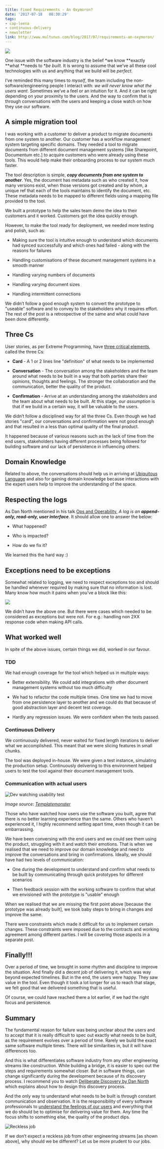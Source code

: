 ```yaml
---
title: Fixed Requirements - An Oxymoron?
date: '2017-07-18	08:30:29'
tags: 
- cap-leena
- continuous-delivery
- newsletter
link: http://www.multunus.com/blog/2017/07/requirements-an-oxymoron/
---
```


![](https://s3.amazonaws.com/multunus-cdimages/build-cycle.png)

One issue with the software industry is the belief *we know **exactly **what **needs to **be built*. It is wrong to assume that we’ve all these cool technologies with us and anything that we build will be *perfect*.

I’ve reminded this many times to *myself*, the team including the non-software/engineering people I interact with: *we will never know what the users want*. Sometimes we’ve a feel or an intuition for it. And it can be right depending on your proximity to the users. And the way to confirm that is through conversations with the users and keeping a close watch on how they use our software. 

## A simple migration tool

I was working with a customer to deliver a product to migrate documents from one system to another. Our customer has a workflow management system targeting specific domains. They needed a tool to migrate documents from different document management systems [like Sharepoint, Documentum etc.] to acquire customers who were already using these tools. This would help make their onboarding process to our system much faster.

The tool description is simple, **_copy documents from one system to another_**. Yes, the document has metadata such as who created it, how many versions exist, when those versions got created and by whom, a unique ref that each of the tools maintains to identify the document, etc. These metadata needs to be mapped to different fields using a mapping file provided to the tool.

We built a prototype to help the sales team demo the idea to their customers and it worked. Customers got the idea quickly enough. 

However, to make the tool ready for deployment, we needed more testing and polish, such as:

* Making sure the tool is intuitive enough to understand which documents had synced successfully  and which ones had  failed - along with the reasons for failures

* Handling customisations of these document management systems in a smooth manner

* Handling varying numbers of documents 

* Handling varying document sizes

* Handling intermittent connections

We didn’t follow a good enough system to convert the prototype to  "useable" software and to convey to the stakeholders why it requires effort. The rest of the post is a retrospective of the same and what could have been done differently.

## Three Cs

User stories, as per Extreme Programming, have [three ](http://ronjeffries.com/xprog/articles/expcardconversationconfirmation/)[critical](http://ronjeffries.com/xprog/articles/expcardconversationconfirmation/)[ elements](http://ronjeffries.com/xprog/articles/expcardconversationconfirmation/), called the three Cs:

* **Card** - A 1 or 2 lines line "definition" of what needs to be implemented

* **Conversation** - The conversation among the stakeholders and the team around what needs to be built in a way that both parties share their opinions, thoughts and feelings. The stronger the collaboration and the communication, better the quality of the product. 

* **Confirmation** - Arrive at an understanding among the stakeholders and the team about what needs to be built. At this stage, our *assumption* is that if we build in a certain way, it will be valuable to the users. 

We didn’t follow a disciplined way for all the three Cs. Even though we had stories "card", our conversations and confirmation were not good enough and that resulted in a less than optimal quality of the final product. 

It happened because of various reasons such as the lack of time from the end users, stakeholders having different processes being followed for building software and our lack of persistence in influencing others.

## Domain Knowledge

Related to above, the conversations should help us in arriving at [Ubiquitous](http://www.multunus.com/blog/2017/01/naming-the-hardest-software/)[ Language](http://www.multunus.com/blog/2017/01/naming-the-hardest-software/) and also for gaining domain knowledge because interactions with the expert users help to improve the understanding of the space.

## Respecting the logs

As Dan North mentioned in his talk [Ops and ](https://vimeo.com/209681251)[Operability](https://vimeo.com/209681251), _A log is an **append-only, read-only, user interface**_. It should allow one to answer the below:

* What happened?

* Who is impacted?

* How do we fix it?

 

We learned this the hard way :)

## Exceptions need to be exceptions

Somewhat related to logging, we need to respect exceptions too and should be handled whenever required by making sure that no information is lost. Many know how much it pains when you’ve a block like this:

![](https://s3.amazonaws.com/multunus-cdimages/eating-exceptions.png)

We didn’t have the above one. But there were cases which needed to be considered as exceptions but were not. For e.g.: handling non 2XX response code when making API calls. 

## What worked well

In spite of the above issues, certain things we did, worked in our favour.

### TDD

We had enough coverage for the tool which helped us in multiple ways:

* Better extensibility. We could add integrations with other document management systems without too much difficulty

* We had to refactor the code multiple times. One time we had to move from one persistence layer to another and we could do that because of good abstraction layer and decent test coverage.

* Hardly any regression issues. We were confident when the tests passed.

### Continuous Delivery

We continuously delivered, never waited for fixed length iterations to deliver what we accomplished. This meant that we were slicing features in small chunks. 

The tool was deployed in-house. We were given a test instance, simulating the production setup. Continuously delivering to this environment helped users to test the tool against their document management tools. 

### Communication with actual users

![Dev watching usability test](https://s.tmimgcdn.com/blog/wp-content/uploads/2011/09/DevWatchingUsabilityTest.png?x47994)

*Image source: [Templatemonster](http://blog.templatemonster.com/2011/09/14/usability-testing-basics/)*

Those who have watched how users use the software you built, agree that there is no better learning experience than the same. Others who haven’t experienced it, I highly recommend setting apart time, even though it can be embarrassing. 

We have been conversing with the end users and we could see them using the product, struggling with it and watch their emotions. That is when we realised that we need to improve our domain knowledge and need to improve the conversations and bring in confirmations. Ideally, we should have had two levels of communication:

* One during the development to understand and confirm what needs to be built by communicating through quick prototypes for different scenarios

* Then feedback session with the working software to confirm that what we envisioned with the prototype is "usable" enough

When we realised that we are missing the first point above [because the prototype was already built], we took baby steps to bring in changes and improve the same.

There were constraints which made it difficult for us to implement certain changes. These constraints were imposed due to the contracts and working agreement among different parties. I will be covering those aspects in a separate post.

## Finally!!!

Over a period of time, we brought in some rhythm and discipline to improve the situation. And finally did a decent job of delivering it, which was way beyond expected timelines. But in the end, the users were happy. They saw value in the tool. Even though it took a lot longer for us to reach that stage, we felt good that we delivered something that is useful.

Of course, we could have reached there a lot earlier, if we had the right focus and persistence.

## Summary

The fundamental reason for failure was being unclear about the users and to accept that it is really difficult to spec out exactly what needs to be built, as the requirement evolves over a period of time. Rarely we build the exact same software multiple times. There will be similarities in, but it will have differences too. 

And this is what differentiates software industry from any other engineering streams like construction. While building a bridge, it is easier to spec out the steps and requirements somewhat closer. But in software things, can change significantly during the development because of its discovery process. I recommend you to watch [Deliberate](https://www.infoq.com/presentations/Deliberate-Discovery)[ Discovery](https://www.infoq.com/presentations/Deliberate-Discovery)[ by Dan North](https://www.infoq.com/presentations/Deliberate-Discovery) which explains about how to design this discovery process.

And the only way to understand what needs to be built is through constant communication and observation. It is the responsibility of every software professionals to [understand the feelings of our users](http://www.multunus.com/blog/2017/03/forgotten-story-whom-are-we-building-it-for/) and everything that we do should be to optimise for delivering value for them. Any time the focus shifts to something else, the quality of the product dips. 

![Reckless job](https://s3.amazonaws.com/multunus-cdimages/broken-bridge.jpg)

If we don’t expect a reckless job from other engineering streams [as shown above], why should we be different? Let us be more prudent to our jobs. 


